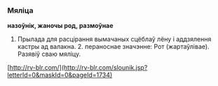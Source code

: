 ### Мяліца
**назоўнік, жаночы род, размоўнае**

1. Прылада для расцірання вымачаных сцёблаў лёну і аддзялення кастры ад валакна. 2. пераноснае значэнне: Рот (жартаўлівае). Разявіў сваю мяліцу.

<a rel="author">[http://rv-blr.com/](http://rv-blr.com/slounik.jsp?letterId=0&maskId=0&pageId=1734)</a>
